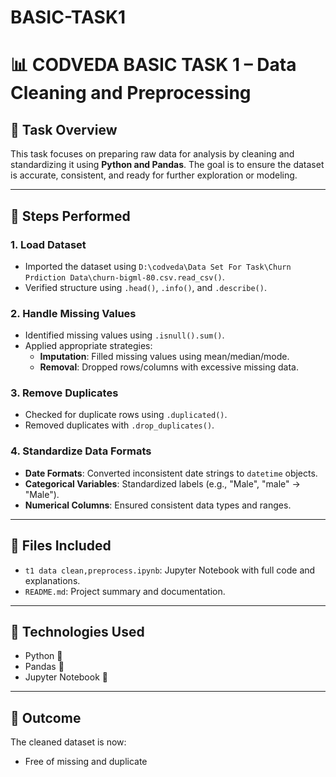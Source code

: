 # BASIC-TASK1
# 📊 CODVEDA BASIC TASK 1 – Data Cleaning and Preprocessing

## 📝 Task Overview
This task focuses on preparing raw data for analysis by cleaning and standardizing it using **Python and Pandas**. The goal is to ensure the dataset is accurate, consistent, and ready for further exploration or modeling.

---

## 🔧 Steps Performed

### 1. Load Dataset
- Imported the dataset using `D:\codveda\Data Set For Task\Churn Prdiction Data\churn-bigml-80.csv.read_csv()`.
- Verified structure using `.head()`, `.info()`, and `.describe()`.

### 2. Handle Missing Values
- Identified missing values using `.isnull().sum()`.
- Applied appropriate strategies:
  - **Imputation**: Filled missing values using mean/median/mode.
  - **Removal**: Dropped rows/columns with excessive missing data.

### 3. Remove Duplicates
- Checked for duplicate rows using `.duplicated()`.
- Removed duplicates with `.drop_duplicates()`.

### 4. Standardize Data Formats
- **Date Formats**: Converted inconsistent date strings to `datetime` objects.
- **Categorical Variables**: Standardized labels (e.g., "Male", "male" → "Male").
- **Numerical Columns**: Ensured consistent data types and ranges.

---

## 📁 Files Included
- `t1 data clean,preprocess.ipynb`: Jupyter Notebook with full code and explanations.
- `README.md`: Project summary and documentation.

---

## 🚀 Technologies Used
- Python 🐍
- Pandas 🐼
- Jupyter Notebook 📓

---

## 📌 Outcome
The cleaned dataset is now:
- Free of missing and duplicate
